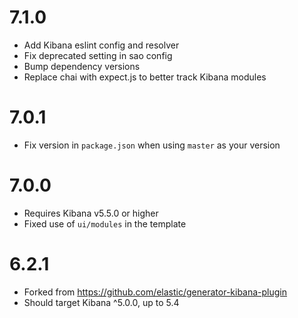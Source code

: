 # 7.1.0

- Add Kibana eslint config and resolver
- Fix deprecated setting in sao config
- Bump dependency versions
- Replace chai with expect.js to better track Kibana modules

# 7.0.1

- Fix version in `package.json` when using `master` as your version

# 7.0.0

- Requires Kibana v5.5.0 or higher
- Fixed use of `ui/modules` in the template

# 6.2.1

- Forked from https://github.com/elastic/generator-kibana-plugin
- Should target Kibana ^5.0.0, up to 5.4